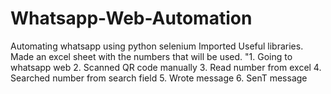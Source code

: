 # Whatsapp-Web-Automation
Automating whatsapp using python selenium
Imported Useful libraries.
Made an excel sheet with the numbers that will be used.
"1. Going to whatsapp web
 2. Scanned QR code manually
 3. Read number from excel
 4. Searched number from search field
 5. Wrote message 
 6. SenT message
